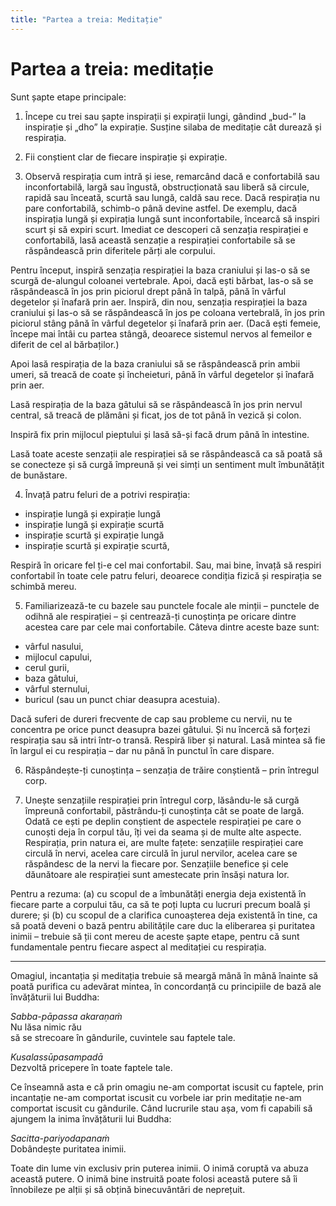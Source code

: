 ```yaml
---
title: "Partea a treia: Meditație"
---
```


# Partea a treia: meditație

Sunt șapte etape principale:

1. Începe cu trei sau șapte inspirații și expirații lungi, gândind „bud-” la inspirație și „dho” la expirație. Susține silaba de meditație cât durează și respirația.  

2. Fii conștient clar de fiecare inspirație și expirație.  

3. Observă respirația cum intră și iese, remarcând dacă e confortabilă sau inconfortabilă, largă sau îngustă, obstrucționată sau liberă să circule, rapidă sau înceată, scurtă sau lungă, caldă sau rece. Dacă respirația nu pare confortabilă, schimb-o până devine astfel. De exemplu, dacă inspirația lungă și expirația lungă sunt inconfortabile, încearcă să inspiri scurt și să expiri scurt. Imediat ce descoperi că senzația respirației e confortabilă, lasă această senzație a respirației confortabile să se răspândească prin diferitele părți ale corpului.

Pentru început, inspiră senzația respirației la baza craniului și las-o să se scurgă de-alungul coloanei vertebrale. Apoi, dacă ești bărbat, las-o să se răspândească în jos prin piciorul drept până în talpă, până în vârful degetelor și înafară prin aer. Inspiră, din nou, senzația respirației la baza craniului și las-o să se răspândească în jos pe coloana vertebrală, în jos prin piciorul stâng până în vârful degetelor și înafară prin aer. (Dacă ești femeie, începe mai întâi cu partea stângă, deoarece sistemul nervos al femeilor e diferit de cel al bărbaților.)

Apoi lasă respirația de la baza craniului să se răspândească prin ambii umeri, să treacă de coate și încheieturi, până în vârful degetelor și înafară prin aer.

Lasă respirația de la baza gâtului să se răspândească în jos prin nervul central, să treacă de plămâni și ficat, jos de tot până în vezică și colon.

Inspiră fix prin mijlocul pieptului și lasă să-și facă drum până în intestine.

Lasă toate aceste senzații ale respirației să se răspândească ca să poată să se conecteze și să curgă împreună și vei simți un sentiment mult îmbunătățit de bunăstare.

4. Învață patru feluri de a potrivi respirația:

- inspirație lungă și expirație lungă
- inspirație lungă și expirație scurtă
- inspirație scurtă și expirație lungă
- inspirație scurtă și expirație scurtă,  

Respiră în oricare fel ți-e cel mai confortabil. Sau, mai bine, învață să respiri confortabil în toate cele patru feluri, deoarece condiția fizică și respirația se schimbă mereu.

5. Familiarizează-te cu bazele sau punctele focale ale minții – punctele de odihnă ale respirației – și centrează-ți cunoștința pe oricare dintre acestea care par cele mai confortabile. Câteva dintre aceste baze sunt:

- vârful nasului,  
- mijlocul capului,  
- cerul gurii,  
- baza gâtului,  
- vârful sternului,  
- buricul (sau un punct chiar deasupra acestuia).

Dacă suferi de dureri frecvente de cap sau probleme cu nervii, nu te concentra pe orice punct deasupra bazei gâtului. Și nu încercă să forțezi respirația sau să intri într-o transă. Respiră liber și natural. Lasă mintea să fie în largul ei cu respirația – dar nu până în punctul în care dispare.

6. Răspândește-ți cunoștința – senzația de trăire conștientă – prin întregul corp.

7. Unește senzațiile respirației prin întregul corp, lăsându-le să curgă împreună confortabil, păstrându-ți cunoștința cât se poate de largă. Odată ce ești pe deplin conștient de aspectele respirației pe care o cunoști deja în corpul tău, îți vei da seama și de multe alte aspecte. Respirația, prin natura ei, are multe fațete: senzațiile respirației care circulă în nervi, acelea care circulă în jurul nervilor, acelea care se răspândesc de la nervi la fiecare por. Senzațiile benefice și cele dăunătoare ale respirației sunt amestecate prin însăși natura lor.

Pentru a rezuma: (a) cu scopul de a îmbunătăți energia deja existentă în fiecare parte a corpului tău, ca să te poți lupta cu lucruri precum boală și durere; și (b) cu scopul de a clarifica cunoașterea deja existentă în tine, ca să poată deveni o bază pentru abilitățile care duc la eliberarea și puritatea inimii – trebuie să ții cont mereu de aceste șapte etape, pentru că sunt fundamentale pentru fiecare aspect al meditației cu respirația.

***

Omagiul, incantația și meditația trebuie să meargă mână în mână înainte să poată purifica cu adevărat mintea, în concordanță cu principiile de bază ale învățăturii lui Buddha:

*Sabba-pāpassa akaraṇaṁ*  
Nu lăsa nimic rău  
să se strecoare în gândurile, cuvintele sau faptele tale.

*Kusalassūpasampadā*  
Dezvoltă pricepere în toate faptele tale.

Ce înseamnă asta e că prin omagiu ne-am comportat iscusit cu faptele, prin incantație ne-am comportat iscusit cu vorbele iar prin meditație ne-am comportat iscusit cu gândurile. Când lucrurile stau așa, vom fi capabili să ajungem la inima învățăturii lui Buddha:

*Sacitta-pariyodapanaṁ*  
Dobândește puritatea inimii.

Toate din lume vin exclusiv prin puterea inimii. O inimă coruptă va abuza această putere. O inimă bine instruită poate folosi această putere să îi înnobileze pe alții și să obțină binecuvântări de neprețuit.
